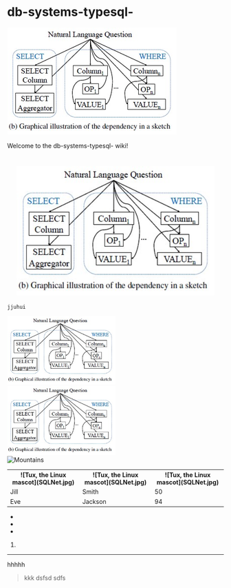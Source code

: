 # db-systems-typesql-

 ![Tux, the Linux mascot](SQLNet.jpg)

Welcome to the db-systems-typesql- wiki!

#
### 


<p align="center">
  <img width="460" height="300" src="SQLNet.jpg">
</p>

`jjuhui`

<div class="row">
  <div class="column">
    <img src="SQLNet.jpg" alt="Snow" style="width:50%">
  </div>
  <div class="column">
    <img src="SQLNet.jpg" alt="Forest" style="width:50%">
  </div>
  <div class="column">
    <img src="img_mountains.jpg" alt="Mountains" style="width:100%">
  </div>
</div>

<table style="width:100%">
  <tr>
    <th> ![Tux, the Linux mascot](SQLNet.jpg) </th>
    <th> ![Tux, the Linux mascot](SQLNet.jpg) </th>
    <th> ![Tux, the Linux mascot](SQLNet.jpg) </th>
  </tr>
  <tr>
    <td>Jill</td>
    <td>Smith</td>
    <td>50</td>
  </tr>
  <tr>
    <td>Eve</td>
    <td>Jackson</td>
    <td>94</td>
  </tr>
</table>

* 
*
*


1. 


***

hhhhh

> kkk
>dsfsd
sdfs
